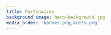 ```yaml
---
title: Partenaires
background_image: hero-background.jpg
media_order: 'banner.png,acets.png'
---
```


